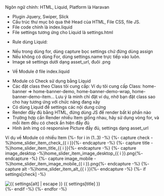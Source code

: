 Ngôn ngữ chính: HTML, Liquid, Platform là Haravan
- Plugin Jquery, Swiper, Slick
- Cấu trúc thư mục bỏ qua thẻ Head của HTML, File CSS, file JS.
- File code chính là index.liquid
- File settings tương ứng cho Liquid là settings.html

* Rule dùng Liquid:
- Nếu trong dùng for, dùng capture bọc settings chứ đừng dùng assign
- Nếu không có dùng For, dùng settings.name trực tiếp vào luôn.
- Image sẽ settings dưới dạng asset_url, đuôi .png

* Về Module ở file index.liquid
- Module có Check sử dụng bằng Liquid
- Các đặt class theo Class tôi cung cấp: Ví dụ tôi cung cấp Class: home-banner => home-banner-demo, home-banner-demo-wrap, home-banner-demo-item... Lưu ý là mình chỉ đặt ví dụ, nhờ bạn đặt class sao cho hay tương ứng với chức năng đang xây
- Có dùng Liquid để settings các nội dung cứng
- Render đầy đủ bằng HTML, đừng dùng JS để render bất kì phần nào
- Trường hợp cần Render nhiều Item giống nhau, hãy sử dụng vòng for, và mỗi item đều có check ẩn hiện đầy đủ
- Hình ảnh img có responsive Picture đầy đủ, settings dạng asset_url

Ví dụ về Module có nhiều Item
{%- for i in (1..3) -%}
	{%- capture check -%}home_slider_item_check_{{ i }}{%- endcapture -%}
	{%- capture title -%}home_slider_item_title_{{ i }}{%- endcapture -%}
 	{%- capture image_desktop -%}home_slider_item_image_desktop_{{ i }}.png{%- endcapture -%}
  	{%- capture image_mobile -%}home_slider_item_image_mobile_{{ i }}.png{%- endcapture -%}
  	{%- capture alt -%}home_slider_item_alt_{{ i }}{%- endcapture -%}
	{%- if settings[check] -%}
	<div class="home-demo">
 		<picture>
   			<source media="(min-width: 767px)" srcset="{{ image_desktop | asset_url }}"/>
      			<source media="(min-width: 0)" srcset="{{ image_mobile | asset_url }}"/>
			<img width="" height="" loading="lazy" decoding="async" src="{{ image | asset_url }}" alt="{{ settings[alt] | escape }}"/>
   		</picture>
 		<span>{{ settings[title] }}</span>
   	</div>
	{%- endif -%}
{%- endfor -%}
